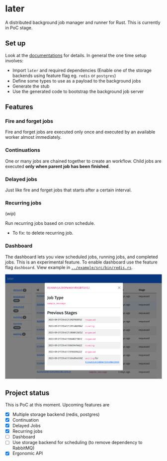 # later

A distributed background job manager and runner for Rust. This is currently in PoC stage.

## Set up

Look at the [documentations](https://docs.rs/later/latest/later/#later) for details. In general the one time setup involves:

* Import `later` and required dependencies (Enable one of the storage backends using feature flag eg. `redis` or `postgres`)
* Define some types to use as a payload to the background jobs
* Generate the stub
* Use the generated code to bootstrap the background job server

## Features

### Fire and forget jobs

Fire and forget jobs are executed only once and executed by an available worker almost immediately.

### Continuations

One or many jobs are chained together to create an workflow. Child jobs are executed **only when parent job has been finished**.

### Delayed jobs

Just like fire and forget jobs that starts after a certain interval.

### Recurring jobs

(_wip_)

Run recurring jobs based on cron schedule. 
* To fix: to delete recurring job.

### Dashboard

The dashboard lets you view scheduled jobs, running jobs, and completed jobs. This is an experimental feature. To enable dashboard use the feature flag `dashboard`. View example in [`../example/src/bin/redis.rs`](../example/src/bin/redis.rs).

![Dashboard Demo](../example/dashboard-demo.png)



## Project status

This is PoC at this moment. Upcoming features are

- [x] Multiple storage backend (redis, postgres)
- [x] Continuation
- [x] Delayed Jobs
- [x] Recurring jobs
- [ ] Dashboard
- [ ] Use storage backend for scheduling (to remove dependency to RabbitMQ)
- [x] Ergonomic API